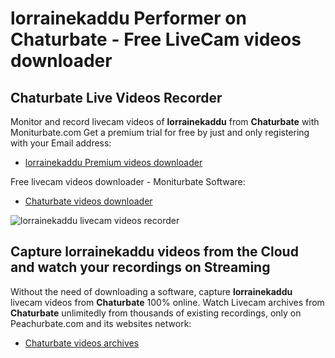 # lorrainekaddu Performer on Chaturbate - Free LiveCam videos downloader

## Chaturbate Live Videos Recorder

Monitor and record livecam videos of **lorrainekaddu** from **Chaturbate** with Moniturbate.com
Get a premium trial for free by just and only registering with your Email address:
* [lorrainekaddu Premium videos downloader](https://moniturbate.com/request-demo-licence-key.html)

Free livecam videos downloader - Moniturbate Software:
* [Chaturbate videos downloader](https://moniturbate.com/moniturbate-download-software.html)

![lorrainekaddu livecam videos recorder](https://peachurnet.com/templates/moniturbate-software.png)


## Capture lorrainekaddu videos from the Cloud and watch your recordings on Streaming

Without the need of downloading a software, capture **lorrainekaddu** livecam videos from **Chaturbate** 100% online.
Watch Livecam archives from **Chaturbate** unlimitedly from thousands of existing recordings, only on Peachurbate.com and its websites network:
* [Chaturbate videos archives](https://peachurnet.com/)